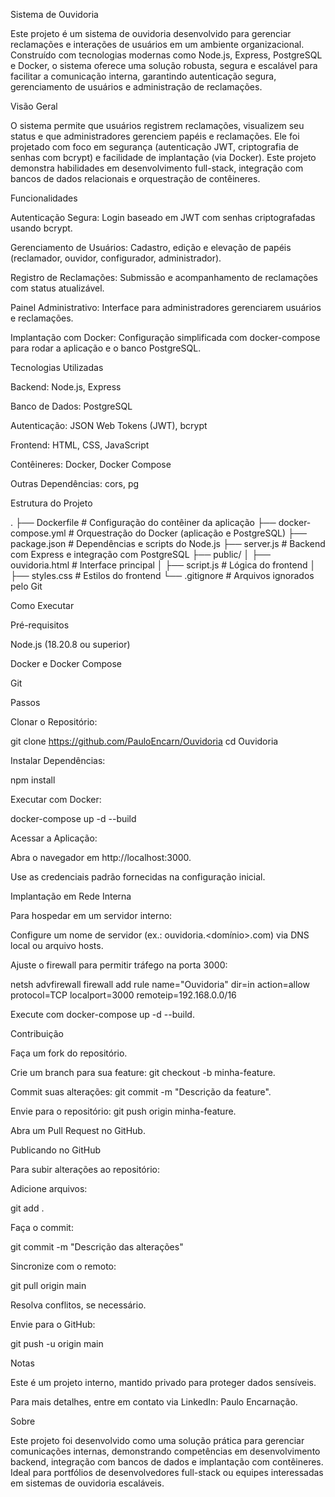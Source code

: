 Sistema de Ouvidoria



Este projeto é um sistema de ouvidoria desenvolvido para gerenciar reclamações e interações de usuários em um ambiente organizacional. Construído com tecnologias modernas como Node.js, Express, PostgreSQL e Docker, o sistema oferece uma solução robusta, segura e escalável para facilitar a comunicação interna, garantindo autenticação segura, gerenciamento de usuários e administração de reclamações.

Visão Geral

O sistema permite que usuários registrem reclamações, visualizem seu status e que administradores gerenciem papéis e reclamações. Ele foi projetado com foco em segurança (autenticação JWT, criptografia de senhas com bcrypt) e facilidade de implantação (via Docker). Este projeto demonstra habilidades em desenvolvimento full-stack, integração com bancos de dados relacionais e orquestração de contêineres.

Funcionalidades





Autenticação Segura: Login baseado em JWT com senhas criptografadas usando bcrypt.



Gerenciamento de Usuários: Cadastro, edição e elevação de papéis (reclamador, ouvidor, configurador, administrador).



Registro de Reclamações: Submissão e acompanhamento de reclamações com status atualizável.



Painel Administrativo: Interface para administradores gerenciarem usuários e reclamações.



Implantação com Docker: Configuração simplificada com docker-compose para rodar a aplicação e o banco PostgreSQL.

Tecnologias Utilizadas





Backend: Node.js, Express



Banco de Dados: PostgreSQL



Autenticação: JSON Web Tokens (JWT), bcrypt



Frontend: HTML, CSS, JavaScript



Contêineres: Docker, Docker Compose



Outras Dependências: cors, pg

Estrutura do Projeto

.
├── Dockerfile              # Configuração do contêiner da aplicação
├── docker-compose.yml      # Orquestração do Docker (aplicação e PostgreSQL)
├── package.json            # Dependências e scripts do Node.js
├── server.js               # Backend com Express e integração com PostgreSQL
├── public/
│   ├── ouvidoria.html      # Interface principal
│   ├── script.js           # Lógica do frontend
│   ├── styles.css          # Estilos do frontend
└── .gitignore              # Arquivos ignorados pelo Git

Como Executar

Pré-requisitos





Node.js (18.20.8 ou superior)



Docker e Docker Compose



Git

Passos





Clonar o Repositório:

git clone https://github.com/PauloEncarn/Ouvidoria
cd Ouvidoria



Instalar Dependências:

npm install



Executar com Docker:

docker-compose up -d --build



Acessar a Aplicação:





Abra o navegador em http://localhost:3000.



Use as credenciais padrão fornecidas na configuração inicial.

Implantação em Rede Interna

Para hospedar em um servidor interno:





Configure um nome de servidor (ex.: ouvidoria.<domínio>.com) via DNS local ou arquivo hosts.



Ajuste o firewall para permitir tráfego na porta 3000:

netsh advfirewall firewall add rule name="Ouvidoria" dir=in action=allow protocol=TCP localport=3000 remoteip=192.168.0.0/16



Execute com docker-compose up -d --build.

Contribuição





Faça um fork do repositório.



Crie um branch para sua feature: git checkout -b minha-feature.



Commit suas alterações: git commit -m "Descrição da feature".



Envie para o repositório: git push origin minha-feature.



Abra um Pull Request no GitHub.

Publicando no GitHub

Para subir alterações ao repositório:





Adicione arquivos:

git add .



Faça o commit:

git commit -m "Descrição das alterações"



Sincronize com o remoto:

git pull origin main





Resolva conflitos, se necessário.



Envie para o GitHub:

git push -u origin main

Notas





Este é um projeto interno, mantido privado para proteger dados sensíveis.



Para mais detalhes, entre em contato via LinkedIn: Paulo Encarnação.

Sobre

Este projeto foi desenvolvido como uma solução prática para gerenciar comunicações internas, demonstrando competências em desenvolvimento backend, integração com bancos de dados e implantação com contêineres. Ideal para portfólios de desenvolvedores full-stack ou equipes interessadas em sistemas de ouvidoria escaláveis.